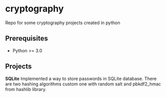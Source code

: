 # cryptography
Repo for some cryptography projects created in python


## Prerequisites

* Python >= 3.0

## Projects

**SQLite** 
Implemented a way to store passwords in SQLite database. There are two hashing algorithms custom one with random salt and pbkdf2_hmac from hashlib library.
